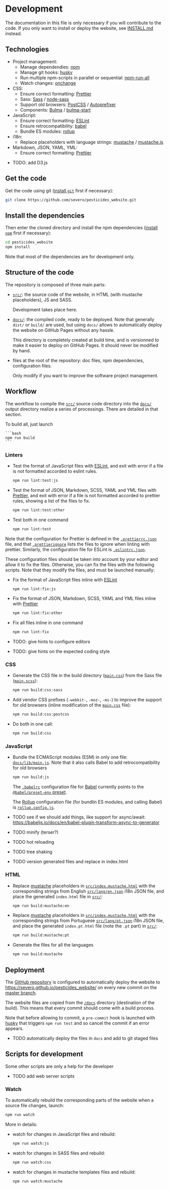 # Development

The documentation in this file is only necessary if you will contribute to the
code. If you only want to install or deploy the website, see
[INSTALL.md](./INSTALL.md) instead.

## Technologies

- Project management:
  - Manage dependendies: [npm](https://www.npmjs.com/)
  - Manage git hooks: [husky](https://github.com/typicode/husky)
  - Run multiple npm-scripts in parallel or sequential:
    [npm-run-all](https://www.npmjs.com/package/npm-run-all)
  - Watch changes: [onchange](https://www.npmjs.com/package/onchange)
- CSS:
  - Ensure correct formatting: [Prettier](https://prettier.io/)
  - Sass: [Sass](http://sass-lang.com/) /
    [node-sass](https://www.npmjs.com/package/node-sass)
  - Support old browsers: [PostCSS](https://postcss.org/) /
    [Autoprefixer](https://github.com/postcss/autoprefixer)
  - Components: [Bulma](https://bulma.io/) /
    [bulma-start](https://www.npmjs.com/package/bulma-start)
- JavaScript:
  - Ensure correct formatting: [ESLint](https://eslint.org/)
  - Ensure retrocompatibility: [babel](https://babeljs.io/)
  - Bundle ES modules: [rollup](https://rollupjs.org)
- i18n:
  - Replace placeholders with language strings:
    [mustache](https://mustache.github.io/) /
    [mustache.js](https://github.com/janl/mustache.js)
- Markdown, JSON, YAML, YML:
  - Ensure correct formatting: [Prettier](https://prettier.io/)

* TODO: add D3.js

## Get the code

Get the code using git ([install `git`](https://git-scm.com/downloads) first if
necessary):

```bash
git clone https://github.com/severo/pesticides_website.git
```

## Install the dependencies

Then enter the cloned directory and install the npm dependencies
([install `npm`](https://www.npmjs.com/get-npm) first if necessary):

```bash
cd pesticides_website
npm install
```

Note that most of the dependencies are for development only.

## Structure of the code

The repository is composed of three main parts:

- [`src/`](./src): the source code of the website, in HTML (with mustache
  placeholders), JS and SASS.

  Development takes place here.

- [`docs/`](./docs): the compiled code, ready to be deployed. Note that
  generally `dist/` or `build/` are used, but using `docs/` allows to
  automatically deploy the website on GitHub Pages without any hassle.

  This directory is completely created at build time, and is versionned to make
  it easier to deploy on GitHub Pages. It should never be modified by hand.

- files at the root of the repository: doc files, npm dependencies,
  configuration files.

  Only modify if you want to improve the software project management.

## Workflow

The workflow to compile the [`src/`](./src) source code directory into the
[`docs/`](./docs) output directory realize a series of processings. There are
detailed in that section.

To build all, just launch

    ```bash
    npm run build
    ```

### Linters

- Test the format of JavaScript files with [ESLint](https://eslint.org/), and
  exit with error if a file is not formatted accorded to eslint rules.

  ```bash
  npm run lint:test:js
  ```

- Test the format of JSON, Markdown, SCSS, YAML and YML files with
  [Prettier](https://prettier.io/), and exit with error if a file is not
  formatted accorded to prettier rules, showing a list of the files to fix.

  ```bash
  npm run lint:test:other
  ```

- Test both in one command

  ```bash
  npm run lint:test
  ```

Note that the configuration for Prettier is defined in the
[`.prettierrc.json`](.prettierrc.json) file, and that
[`.prettierignore`](.prettierignore) lists the files to ignore when linting with
prettier. Similarly, the configuration file for ESLint is
[`.eslintrc.json`](.eslintrc.json).

These configuration files should be taken into account by your editor and allow
it to fix the files. Otherwise, you can fix the files with the following
scripts. Note that they modify the files, and must be launched manually:

- Fix the format of JavaScript files inline with [ESLint](https://eslint.org/)

  ```bash
  npm run lint:fix:js
  ```

- Fix the format of JSON, Markdown, SCSS, YAML and YML files inline with
  [Prettier](https://prettier.io/)

  ```bash
  npm run lint:fix:other
  ```

- Fix all files inline in one command

  ```bash
  npm run lint:fix
  ```

- TODO: give hints to configure editors
- TODO: give hints on the expected coding style

### CSS

- Generate the CSS file in the build directory
  ([`main.css`](./docs/css/main.css)) from the Sass file
  ([`main.scss`](./src/_sass/main.scss)):


    ```bash
    npm run build:css:sass
    ```

- Add vendor CSS prefixes (`-webkit-`, `-moz-`, `-ms-`) to improve the support
  for old browsers (inline modification of the [`main.css`](./docs/css/main.css)
  file):

  ```bash
  npm run build:css:postcss
  ```

- Do both in one call:

  ```bash
  npm run build:css
  ```

### JavaScript

- Bundle the ECMAScript modules (ESM) in only one file:
  [`docs/lib/main.js`](./docs/lib/main.js). Note that it also calls Babel to add
  retrocompatibility for old browsers

  ```bash
  npm run build:js
  ```

  The [`.babelrc`](./src/.babelrc) configuration file for
  [Babel](https://babeljs.io) currently points to the
  [`@babel/preset-env` preset](https://babeljs.io/docs/en/babel-preset-env).

  The [Rollup](https://rollupjs.org) configuration file (for bundlin ES modules,
  and calling Babel) is [`rollup.config.js`](./rollup.config.js).

- TODO see if we should add things, like support for async/await:
  https://babeljs.io/docs/en/babel-plugin-transform-async-to-generator
- TODO minify (terser?)
- TODO hot reloading
- TODO tree shaking
- TODO version generated files and replace in index.html

### HTML

- Replace [mustache](https://mustache.github.io/) placeholders in
  [`src/index.mustache.html`](./src/index.mustache.html) with the corresponding
  strings from English [`src/lang/en.json`](./src/lang/en.json) i18n JSON file,
  and place the generated `index.html` file in [`src/`](./src):

  ```bash
  npm run build:mustache:en
  ```

- Replace [mustache](https://mustache.github.io/) placeholders in
  [`src/index.mustache.html`](./src/index.mustache.html) with the corresponding
  strings from Portuguese [`src/lang/pt.json`](./src/lang/pt.json) i18n JSON
  file, and place the generated `index.pt.html` file (note the `.pt` part) in
  [`src/`](./src):

  ```bash
  npm run build:mustache:pt
  ```

- Generate the files for all the languages

  ```bash
  npm run build:mustache
  ```

## Deployment

The [GitHub repository](https://github.com/severo/pesticides_website/) is
configured to automatically deploy the website to
https://severo.github.io/pesticides_website/ on every new commit on the
[master branch](https://github.com/severo/pesticides_website/tree/master).

The website files are copied from the
[`/docs`](https://github.com/severo/pesticides_website/tree/master/docs)
directory (destination of the build). This means that every commit should come
with a build process.

Note that before allowing to commit, a `pre-commit` hook is launched with
[husky](https://github.com/typicode/husky) that triggers `npm run test` and so
cancel the commit if an error appears.

- TODO automatically deploy the files in `docs` and add to git staged files

## Scripts for development

Some other scripts are only a help for the developer

- TODO add web server scripts

### Watch

To automatically rebuild the corresponding parts of the website when a source
file changes, launch:

```bash
npm run watch
```

More in details:

- watch for changes in JavaScript files and rebuild:

  ```bash
  npm run watch:js
  ```

- watch for changes in SASS files and rebuild:

  ```bash
  npm run watch:css
  ```

- watch for changes in mustache templates files and rebuild:

  ```bash
  npm run watch:mustache
  ```
